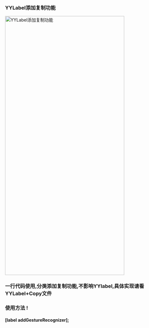 ### YYLabel添加复制功能

<img src="https://img.souche.com/bolt/IKIGWeNVkGfkXsb7ktLZy/sKeWGQ.png" alt="YYLabel添加复制功能" width="390" height="844" align="bottom" />

### 一行代码使用,分类添加复制功能,不影响YYlabel,具体实现请看YYLabel+Copy文件

### 使用方法 !

#### [label addGestureRecognizer];
